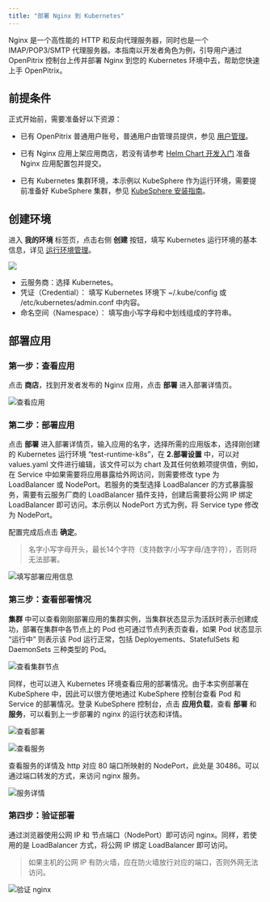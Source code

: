 ```yaml
---
title: "部署 Nginx 到 Kubernetes"
---
```


 Nginx 是一个高性能的 HTTP 和反向代理服务器，同时也是一个 IMAP/POP3/SMTP 代理服务器。本指南以开发者角色为例，引导用户通过 OpenPitrix 控制台上传并部署 Nginx 到您的 Kubernetes 环境中去，帮助您快速上手 OpenPitrix。

## 前提条件

正式开始前，需要准备好以下资源：
 
 - 已有 OpenPitrix 普通用户账号，普通用户由管理员提供，参见 [用户管理](../user-management/#创建用户)。

 - 已有 Nginx 应用上架应用商店，若没有请参考 [Helm Chart 开发入门](../developer-guide/helm-developer-guide) 准备 Nginx 应用配置包并提交。
 
 - 已有 Kubernetes 集群环境，本示例以 KubeSphere 作为运行环境，需要提前准备好 KubeSphere 集群，参见 [KubeSphere 安装指南](https://docs.kubesphere.io/express/zh-CN/KubeSphere-Installer-Guide/)。


## 创建环境

进入 **我的环境** 标签页，点击右侧 **创建** 按钮，填写 Kubernetes 运行环境的基本信息，详见 [运行环境管理](../runtime-management/#创建运行环境)。

![](/create-runtime-kubernetes.png)

- 云服务商：选择 Kubernetes。
- 凭证（Credential）： 填写 Kubernetes 环境下 ~/.kube/config 或 /etc/kubernetes/admin.conf 中内容。
- 命名空间（Namespace）： 填写由小写字母和中划线组成的字符串。


## 部署应用

### 第一步：查看应用

点击 **商店**，找到开发者发布的 Nginx 应用，点击 **部署** 进入部署详情页。

![查看应用](/app-kubernetes.png)

### 第二步：部署应用

点击 **部署** 进入部署详情页，输入应用的名字，选择所需的应用版本，选择刚创建的 Kubernetes 运行环境 “test-runtime-k8s”，在 **2.部署设置** 中，可以对 values.yaml 文件进行编辑，该文件可以为 chart 及其任何依赖项提供值，例如，在 Service 中如果需要将应用暴露给外网访问，则需要修改 type 为 LoadBalancer 或 NodePort。若服务的类型选择 LoadBalancer 的方式暴露服务，需要有云服务厂商的 LoadBalancer 插件支持，创建后需要将公网 IP 绑定 LoadBalancer 即可访问。本示例以 NodePort 方式为例，将 Service type 修改为 NodePort。

配置完成后点击 **确定**。

> 名字小写字母开头，最长14个字符（支持数字/小写字母/连字符），否则将无法部署。

![填写部署应用信息](/deploy-cluster-kubernetes.png)

### 第三步：查看部署情况

**集群** 中可以查看刚刚部署应用的集群实例，当集群状态显示为活跃时表示创建成功，部署在集群中各节点上的 Pod 也可通过节点列表页查看，如果 Pod 状态显示 “运行中” 则表示该 Pod 运行正常，包括 Deployements、StatefulSets 和 DaemonSets 三种类型的 Pod。

![查看集群节点](/k8s-pod-cluster-details.png)

同样，也可以进入 Kubernetes 环境查看应用的部署情况。由于本实例部署在 KubeSphere 中，因此可以很方便地通过 KubeSphere 控制台查看 Pod 和 Service 的部署情况。登录 KubeSphere 控制台，点击 **应用负载**，查看 **部署** 和 **服务**，可以看到上一步部署的 nginx 的运行状态和详情。

![查看部署](/pod-nginx-kubesphere.png)

![查看服务](/svc-nginx-kubesphere.png)

查看服务的详情及 http 对应 80 端口所映射的 NodePort，此处是 30486。可以通过端口转发的方式，来访问 nginx 服务。

![服务详情](/svc-details.png)

### 第四步：验证部署

通过浏览器使用公网 IP 和 节点端口（NodePort）即可访问 nginx。同样，若使用的是 LoadBalancer 方式，将公网 IP 绑定 LoadBalancer 即可访问。

> 如果主机的公网 IP 有防火墙，应在防火墙放行对应的端口，否则外网无法访问。

![验证 nginx](/nginx-home.png)

